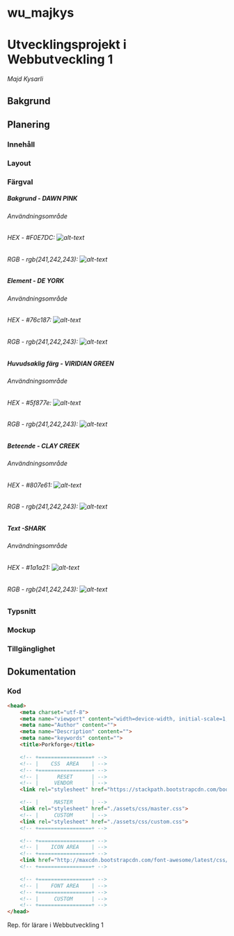 # wu_majkys
# Utvecklingsprojekt i Webbutveckling 1
*Majd Kysarli*

## Bakgrund

## Planering
### Innehåll
### Layout
### Färgval

##### Bakgrund - DAWN PINK
###### Användningsområde
###### HEX - #F0E7DC: ![alt-text](https://via.placeholder.com/20/F0E7DC/F0E7DC?Text=%20 "#F0E7DC")

###### RGB - rgb(241,242,243): ![alt-text](https://via.placeholder.com/20/F0E7DC/F0E7DC?Text=%20 "#F0E7DC")

##### Element - DE YORK
###### Användningsområde
###### HEX - #76c187: ![alt-text](https://via.placeholder.com/20/76c187/76c187?Text=%20 "#76c187")

###### RGB - rgb(241,242,243): ![alt-text](https://via.placeholder.com/20/F0E7DC/F0E7DC?Text=%20 "#F0E7DC")

##### Huvudsaklig färg - VIRIDIAN GREEN
###### Användningsområde
###### HEX - #5f877e: ![alt-text](https://via.placeholder.com/20/5f877e/5f877e?Text=%20 "#5f877e")

###### RGB - rgb(241,242,243): ![alt-text](https://via.placeholder.com/20/F0E7DC/F0E7DC?Text=%20 "#F0E7DC")

##### Beteende - CLAY CREEK
###### Användningsområde
###### HEX - #807e61: ![alt-text](https://via.placeholder.com/20/807e61/807e61?Text=%20 "#807e61")

###### RGB - rgb(241,242,243): ![alt-text](https://via.placeholder.com/20/F0E7DC/F0E7DC?Text=%20 "#F0E7DC")

##### Text -SHARK
###### Användningsområde
###### HEX - #1a1a21: ![alt-text](https://via.placeholder.com/20/1a1a21/1a1a21?Text=%20 "#1a1a21")

###### RGB - rgb(241,242,243): ![alt-text](https://via.placeholder.com/20/F0E7DC/F0E7DC?Text=%20 "#F0E7DC")

### Typsnitt
### Mockup
### Tillgänglighet

## Dokumentation
### Kod
```html
<head>
	<meta charset="utf-8">
	<meta name="viewport" content="width=device-width, initial-scale=1, shrink-to-fit=no">
	<meta name="Author" content="">
	<meta name="Description" content="">
	<meta name="keywords" content="">
	<title>Porkforge</title>

	<!-- +=================+ -->
	<!-- |    CSS  AREA    | -->
	<!-- +=================+ -->
	<!-- |      RESET      | -->
	<!-- |     VENDOR      | -->
	<link rel="stylesheet" href="https://stackpath.bootstrapcdn.com/bootstrap/4.1.3/css/bootstrap.min.css" integrity="sha384-MCw98/SFnGE8fJT3GXwEOngsV7Zt27NXFoaoApmYm81iuXoPkFOJwJ8ERdknLPMO" crossorigin="anonymous">

	<!-- |     MASTER      | -->
	<link rel="stylesheet" href="./assets/css/master.css">
	<!-- |     CUSTOM      | -->
	<link rel="stylesheet" href="./assets/css/custom.css">
	<!-- +=================+ -->

	<!-- +=================+ -->
	<!-- |    ICON AREA    | -->
	<!-- +=================+ -->
	<link href="http://maxcdn.bootstrapcdn.com/font-awesome/latest/css/font-awesome.min.css" rel="stylesheet">
	<!-- +=================+ -->

	<!-- +=================+ -->
	<!-- |    FONT AREA    | -->
	<!-- +=================+ -->
	<!-- |     CUSTOM      | -->
	<!-- +=================+ -->
</head>
```
Rep. för lärare i Webbutveckling 1
